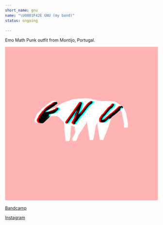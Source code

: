 ```yaml
---
short_name: gnu
name: "\U0001F42E GNU (my band)"
status: ongoing

---
```

Emo Math Punk outfit from Montijo, Portugal.

![](/uploads/gnu.png)

[Bandcamp](https://gnuboicavalo.bandcamp.com)

[Instagram](https://www.instagram.com/gnuoficial/)